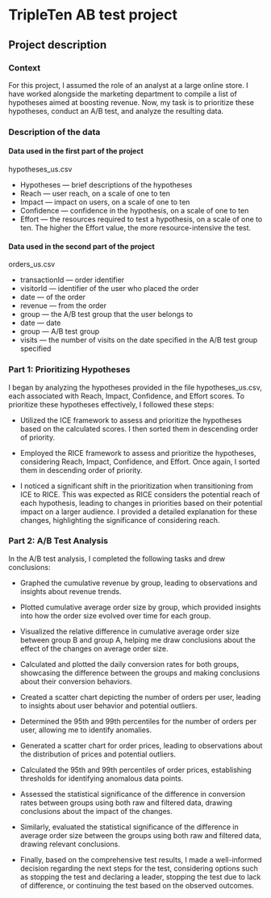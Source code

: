# TripleTen AB test project

## Project description
### Context
For this project, I assumed the role of an analyst at a large online store. I have worked alongside the marketing department to compile a list of hypotheses aimed at boosting revenue. Now, my task is to prioritize these hypotheses, conduct an A/B test, and analyze the resulting data.

### Description of the data
#### Data used in the first part of the project
hypotheses_us.csv
 - Hypotheses — brief descriptions of the hypotheses
 - Reach — user reach, on a scale of one to ten
 - Impact — impact on users, on a scale of one to ten
 - Confidence — confidence in the hypothesis, on a scale of one to ten
 - Effort — the resources required to test a hypothesis, on a scale of one to ten. The higher the Effort value, the more resource-intensive the test.

#### Data used in the second part of the project
orders_us.csv
 - transactionId — order identifier
 - visitorId — identifier of the user who placed the order
 - date — of the order
 - revenue — from the order
 - group — the A/B test group that the user belongs to
 - date — date
 - group — A/B test group
 - visits — the number of visits on the date specified in the A/B test group specified

### Part 1: Prioritizing Hypotheses

I began by analyzing the hypotheses provided in the file hypotheses_us.csv, each associated with Reach, Impact, Confidence, and Effort scores. To prioritize these hypotheses effectively, I followed these steps:

 - Utilized the ICE framework to assess and prioritize the hypotheses based on the calculated scores. I then sorted them in descending order of priority.

 - Employed the RICE framework to assess and prioritize the hypotheses, considering Reach, Impact, Confidence, and Effort. Once again, I sorted them in descending order of priority.

 - I noticed a significant shift in the prioritization when transitioning from ICE to RICE. This was expected as RICE considers the potential reach of each hypothesis, leading to changes in priorities based on their potential impact on a larger audience. I provided a detailed explanation for these changes, highlighting the significance of considering reach.

### Part 2: A/B Test Analysis

In the A/B test analysis, I completed the following tasks and drew conclusions:

 - Graphed the cumulative revenue by group, leading to observations and insights about revenue trends.

 - Plotted cumulative average order size by group, which provided insights into how the order size evolved over time for each group.

 - Visualized the relative difference in cumulative average order size between group B and group A, helping me draw conclusions about the effect of the changes on average order size.

 - Calculated and plotted the daily conversion rates for both groups, showcasing the difference between the groups and making conclusions about their conversion behaviors.

 - Created a scatter chart depicting the number of orders per user, leading to insights about user behavior and potential outliers.

 - Determined the 95th and 99th percentiles for the number of orders per user, allowing me to identify anomalies.

 - Generated a scatter chart for order prices, leading to observations about the distribution of prices and potential outliers.

 - Calculated the 95th and 99th percentiles of order prices, establishing thresholds for identifying anomalous data points.

 - Assessed the statistical significance of the difference in conversion rates between groups using both raw and filtered data, drawing conclusions about the impact of the changes.

 - Similarly, evaluated the statistical significance of the difference in average order size between the groups using both raw and filtered data, drawing relevant conclusions.

 - Finally, based on the comprehensive test results, I made a well-informed decision regarding the next steps for the test, considering options such as stopping the test and declaring a leader, stopping the test due to lack of difference, or continuing the test based on the observed outcomes.
